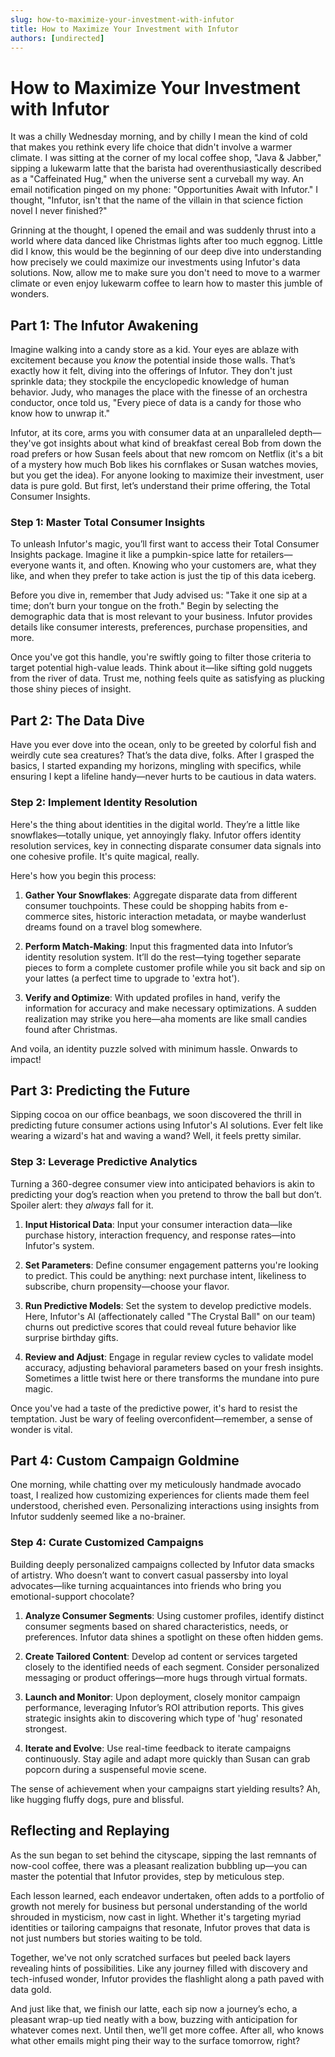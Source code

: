 ```yaml
---
slug: how-to-maximize-your-investment-with-infutor
title: How to Maximize Your Investment with Infutor
authors: [undirected]
---
```



# How to Maximize Your Investment with Infutor

It was a chilly Wednesday morning, and by chilly I mean the kind of cold that makes you rethink every life choice that didn't involve a warmer climate. I was sitting at the corner of my local coffee shop, "Java & Jabber," sipping a lukewarm latte that the barista had overenthusiastically described as a "Caffeinated Hug," when the universe sent a curveball my way. An email notification pinged on my phone: "Opportunities Await with Infutor." I thought, "Infutor, isn't that the name of the villain in that science fiction novel I never finished?" 

Grinning at the thought, I opened the email and was suddenly thrust into a world where data danced like Christmas lights after too much eggnog. Little did I know, this would be the beginning of our deep dive into understanding how precisely we could maximize our investments using Infutor's data solutions. Now, allow me to make sure you don't need to move to a warmer climate or even enjoy lukewarm coffee to learn how to master this jumble of wonders.

## Part 1: The Infutor Awakening 

Imagine walking into a candy store as a kid. Your eyes are ablaze with excitement because you *know* the potential inside those walls. That’s exactly how it felt, diving into the offerings of Infutor. They don't just sprinkle data; they stockpile the encyclopedic knowledge of human behavior. Judy, who manages the place with the finesse of an orchestra conductor, once told us, "Every piece of data is a candy for those who know how to unwrap it."

Infutor, at its core, arms you with consumer data at an unparalleled depth—they've got insights about what kind of breakfast cereal Bob from down the road prefers or how Susan feels about that new romcom on Netflix (it's a bit of a mystery how much Bob likes his cornflakes or Susan watches movies, but you get the idea). For anyone looking to maximize their investment, user data is pure gold. But first, let’s understand their prime offering, the Total Consumer Insights.

### Step 1: Master Total Consumer Insights

To unleash Infutor's magic, you’ll first want to access their Total Consumer Insights package. Imagine it like a pumpkin-spice latte for retailers—everyone wants it, and often. Knowing who your customers are, what they like, and when they prefer to take action is just the tip of this data iceberg.

Before you dive in, remember that Judy advised us: "Take it one sip at a time; don’t burn your tongue on the froth." Begin by selecting the demographic data that is most relevant to your business. Infutor provides details like consumer interests, preferences, purchase propensities, and more. 

Once you've got this handle, you're swiftly going to filter those criteria to target potential high-value leads. Think about it—like sifting gold nuggets from the river of data. Trust me, nothing feels quite as satisfying as plucking those shiny pieces of insight.

## Part 2: The Data Dive 

Have you ever dove into the ocean, only to be greeted by colorful fish and weirdly cute sea creatures? That’s the data dive, folks. After I grasped the basics, I started expanding my horizons, mingling with specifics, while ensuring I kept a lifeline handy—never hurts to be cautious in data waters.

### Step 2: Implement Identity Resolution

Here's the thing about identities in the digital world. They’re a little like snowflakes—totally unique, yet annoyingly flaky. Infutor offers identity resolution services, key in connecting disparate consumer data signals into one cohesive profile. It's quite magical, really.

Here's how you begin this process:

1. **Gather Your Snowflakes**: Aggregate disparate data from different consumer touchpoints. These could be shopping habits from e-commerce sites, historic interaction metadata, or maybe wanderlust dreams found on a travel blog somewhere.

2. **Perform Match-Making**: Input this fragmented data into Infutor’s identity resolution system. It’ll do the rest—tying together separate pieces to form a complete customer profile while you sit back and sip on your lattes (a perfect time to upgrade to 'extra hot').

3. **Verify and Optimize**: With updated profiles in hand, verify the information for accuracy and make necessary optimizations. A sudden realization may strike you here—aha moments are like small candies found after Christmas.

And voila, an identity puzzle solved with minimum hassle. Onwards to impact!

## Part 3: Predicting the Future

Sipping cocoa on our office beanbags, we soon discovered the thrill in predicting future consumer actions using Infutor's AI solutions. Ever felt like wearing a wizard's hat and waving a wand? Well, it feels pretty similar.

### Step 3: Leverage Predictive Analytics

Turning a 360-degree consumer view into anticipated behaviors is akin to predicting your dog’s reaction when you pretend to throw the ball but don’t. Spoiler alert: they *always* fall for it. 

1. **Input Historical Data**: Input your consumer interaction data—like purchase history, interaction frequency, and response rates—into Infutor's system.

2. **Set Parameters**: Define consumer engagement patterns you're looking to predict. This could be anything: next purchase intent, likeliness to subscribe, churn propensity—choose your flavor. 

3. **Run Predictive Models**: Set the system to develop predictive models. Here, Infutor's AI (affectionately called "The Crystal Ball" on our team) churns out predictive scores that could reveal future behavior like surprise birthday gifts. 

4. **Review and Adjust**: Engage in regular review cycles to validate model accuracy, adjusting behavioral parameters based on your fresh insights. Sometimes a little twist here or there transforms the mundane into pure magic.

Once you've had a taste of the predictive power, it's hard to resist the temptation. Just be wary of feeling overconfident—remember, a sense of wonder is vital.

## Part 4: Custom Campaign Goldmine

One morning, while chatting over my meticulously handmade avocado toast, I realized how customizing experiences for clients made them feel understood, cherished even. Personalizing interactions using insights from Infutor suddenly seemed like a no-brainer.

### Step 4: Curate Customized Campaigns

Building deeply personalized campaigns collected by Infutor data smacks of artistry. Who doesn’t want to convert casual passersby into loyal advocates—like turning acquaintances into friends who bring you emotional-support chocolate?

1. **Analyze Consumer Segments**: Using customer profiles, identify distinct consumer segments based on shared characteristics, needs, or preferences. Infutor data shines a spotlight on these often hidden gems.

2. **Create Tailored Content**: Develop ad content or services targeted closely to the identified needs of each segment. Consider personalized messaging or product offerings—more hugs through virtual formats.

3. **Launch and Monitor**: Upon deployment, closely monitor campaign performance, leveraging Infutor’s ROI attribution reports. This gives strategic insights akin to discovering which type of 'hug' resonated strongest.

4. **Iterate and Evolve**: Use real-time feedback to iterate campaigns continuously. Stay agile and adapt more quickly than Susan can grab popcorn during a suspenseful movie scene.

The sense of achievement when your campaigns start yielding results? Ah, like hugging fluffy dogs, pure and blissful.

## Reflecting and Replaying 

As the sun began to set behind the cityscape, sipping the last remnants of now-cool coffee, there was a pleasant realization bubbling up—you can master the potential that Infutor provides, step by meticulous step.

Each lesson learned, each endeavor undertaken, often adds to a portfolio of growth not merely for business but personal understanding of the world shrouded in mysticism, now cast in light. Whether it's targeting myriad identities or tailoring campaigns that resonate, Infutor proves that data is not just numbers but stories waiting to be told.

Together, we've not only scratched surfaces but peeled back layers revealing hints of possibilities. Like any journey filled with discovery and tech-infused wonder, Infutor provides the flashlight along a path paved with data gold.

And just like that, we finish our latte, each sip now a journey’s echo, a pleasant wrap-up tied neatly with a bow, buzzing with anticipation for whatever comes next. Until then, we’ll get more coffee. After all, who knows what other emails might ping their way to the surface tomorrow, right?
